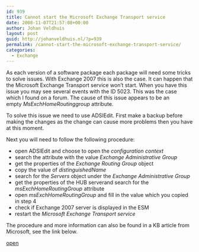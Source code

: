 ```yaml
---
id: 939
title: Cannot start the Microsoft Exchange Transport service
date: 2008-11-07T21:57:08+00:00
author: Johan Veldhuis
layout: post
guid: http://johanveldhuis.nl/?p=939
permalink: /cannot-start-the-microsoft-exchange-transport-service/
categories:
  - Exchange
---
```

As each version of a software package each package will need some tricks to solve issues. With Exchange 2007 this is also the case. It can happen that the Microsoft Exchange Transport service won&#8217;t start. When you have this issue you may see several events with the ID 5023. This was the case which I found on a forum. The cause of this issue appears to be an empty _MsExchHomeRoutinggroup_ attribute.

To solve this issue we need to use ADSIEdit. First make a backup before making the changes as the change can cause more problems then you have at this moment.

Next you will need to follow the following procedure:

  * open ADSIEdit and choose to open the _configuration context_
  * search the attribute with the value _Exchange Administrative Group_
  * get the properties of the _Exchange Routing Group_ object
  * copy the value of _distinguishedName_
  * search for the _Servers_ object under the _Exchange Administrative Group_ 
  * get the properties of the HUB serverand search for the _msExchHomeRoutingGroup_ attribute
  * open _msExchHomeRoutingGroup_ and fill in the value which you copied in step 4
  * check if Exchange 2007 server is displayed in the ESM
  * restart the _Microsoft Exchange Transport service_

The procedure and more information can also be found in a KB article from Microsoft, see the link below.

<a href="http://support.microsoft.com/kb/948000" target="_blank">open</a>